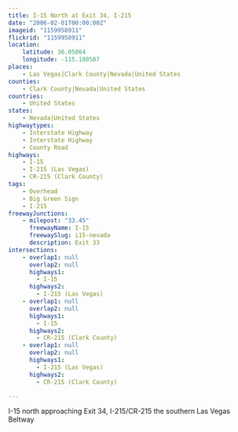 ```yaml
---
title: I-15 North at Exit 34, I-215
date: "2006-02-01T00:00:00Z"
imageid: "1159958911"
flickrid: "1159958911"
location:
    latitude: 36.05864
    longitude: -115.180587
places:
    - Las Vegas|Clark County|Nevada|United States
counties:
    - Clark County|Nevada|United States
countries:
    - United States
states:
    - Nevada|United States
highwaytypes:
    - Interstate Highway
    - Interstate Highway
    - County Road
highways:
    - I-15
    - I-215 (Las Vegas)
    - CR-215 (Clark County)
tags:
    - Overhead
    - Big Green Sign
    - I-215
freewayJunctions:
    - milepost: "33.45"
      freewayName: I-15
      freewaySlug: i15-nevada
      description: Exit 33
intersections:
    - overlap1: null
      overlap2: null
      highways1:
        - I-15
      highways2:
        - I-215 (Las Vegas)
    - overlap1: null
      overlap2: null
      highways1:
        - I-15
      highways2:
        - CR-215 (Clark County)
    - overlap1: null
      overlap2: null
      highways1:
        - I-215 (Las Vegas)
      highways2:
        - CR-215 (Clark County)

---
```

I-15 north approaching Exit 34, I-215/CR-215 the southern Las Vegas Beltway